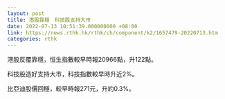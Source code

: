 ```yaml
---
layout: post
title: 港股靠穩　科技股支持大市
date: 2022-07-13 10:51:39.000000000 +08:00
link: https://news.rthk.hk/rthk/ch/component/k2/1657479-20220713.htm
categories: rthk
---
```


港股反覆靠穩，恒生指數較早時報20966點，升122點。

科技股造好支持大市，科技指數較早時升近2%。

比亞迪股價回穩，較早時報271元，升約0.3%。
